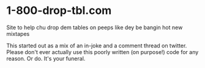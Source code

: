 # 1-800-drop-tbl.com
Site to help chu drop dem tables on peeps like dey be bangin hot new mixtapes


This started out as a mix of an in-joke and a comment thread on twitter.
Please don't ever actually use this poorly written (on purpose!) code for any reason.
Or do. It's your funeral.
